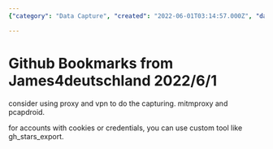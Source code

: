 ```yaml
---
{"category": "Data Capture", "created": "2022-06-01T03:14:57.000Z", "date": "2022-06-01 03:14:57", "description": "This article explains a method for capturing Github data by utilizing proxies and VPNs, along with tools like mitmproxy, pcapdroid, and gh_stars_export to handle accounts requiring cookies or credentials.", "modified": "2022-08-18T14:55:19.003Z", "tags": ["export", "github", "history"], "title": "Github Bookmarks From James4Deutschland"}

---
```


# Github Bookmarks from James4deutschland 2022/6/1

consider using proxy and vpn to do the capturing. mitmproxy and pcapdroid.

for accounts with cookies or credentials, you can use custom tool like gh_stars_export.
